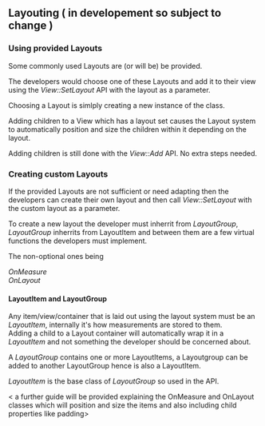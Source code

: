 ## Layouting  ( in developement so subject to change )

### Using provided Layouts

Some commonly used Layouts are (or will be) be provided.

The developers would choose one of these Layouts and add it to their view using
 the *View::SetLayout* API with the layout as a parameter.

Choosing a Layout is simlply creating a new instance of the class.

Adding children to a View which has a layout set causes the Layout system
 to automatically position and size the children within it depending on the layout.

Adding children is still done with the *View::Add* API. No extra steps needed.

### Creating custom Layouts

If the provided Layouts are not sufficient or need adapting then the developers
can create their own layout and then call *View::SetLayout* with the custom layout
as a parameter.

To create a new layout the developer must inherrit from *LayoutGroup*, *LayoutGroup*
inherrits from LayoutItem and between them are a few virtual functions the developers must implement.

The non-optional ones being

*OnMeasure*<br>
*OnLayout*

#### LayoutItem and LayoutGroup

Any item/view/container that is laid out using the layout system must be an *LayoutItem*,
internally it's how measurements are stored to them.  
Adding a child to a Layout
container will automatically wrap it in a *LayoutItem* and not something the developer
should be concerned about.

A *LayoutGroup* contains one or more LayoutItems, a Layoutgroup can be added to another LayoutGroup
hence is also a LayoutItem.

*LayoutItem* is the base class of *LayoutGroup* so used in the API.

< a further guide will be provided explaining the OnMeasure and OnLayout classes which will position and size the items and also including child properties like padding>
